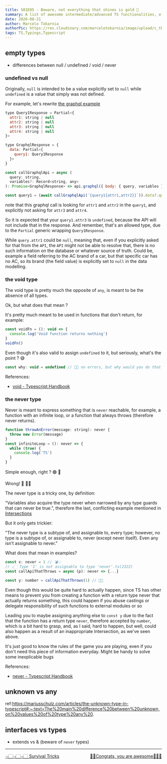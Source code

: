 ```yaml
---
title: S01E05 - Beware, not everything that shines is gold 🏅
summary: A list of awesome intermediate/advanced TS functionalities, often underused by professionals
date: 2020-08-21
author: Marcelo Tokarnia
authorPic: https://res.cloudinary.com/marcelotokarnia/image/upload/c_thumb,g_face:center,r_max,h_150,w_150,f_auto,q_auto/v1590609457/profile/A54I1782_qa84qz.jpg
tags: TS,Typings,Typescript
---
```


## empty types

- differences between null / undefined / void / never

### undefined vs null

Originally, `null` is intended to be a value explicitly set to `null` while `undefined` is a value that simply was not defined.

For example, let's rewrite [the graphql example](/ts/s01e01#partial-and-required)

```js
type Query1Response = Partial<{
  attr1: string | null
  attr2: string | null
  attr3: string | null
  attr4: string | null
}>

type GraphqlResponse = {
  data: Partial<{
    query1: Query1Response
  }>
}

const callGraphqlApi = async (
  query: string,
  variables?: Record<string, any>
): Promise<GraphqlResponse> => api.graphql({ body: { query, variables } })

const query1 = (await callGraphqlApi(`{query1{attr1,attr2}}`)).data?.query1
```

note that this graphql call is looking for `attr1` and `attr2` in the `query1`, and explicitly not asking for `attr3` and `attr4`.

So it is expected that your `query1.attr3` is `undefined`, because the API will not include that in the response. And remember, that's an allowed type, due to the `Partial` generic wrapping `Query1Response`.

While `query.attr1` could be `null`, meaning that, even if you explicitly asked for that from the `API`, the `API` might not be able to resolve that, there is no such information on the database or whatever source of truth. Could be, example a field referring to the AC brand of a car, but that specific car has no AC, so its brand (the field value) is explicitly set to `null` in the data modelling.

### the void type

The void type is pretty much the opposite of `any`, is meant to be the absence of all types.

Ok, but what does that mean ?

It's pretty much meant to be used in functions that don't return, for example:

```js
const voidFn = (): void => {
  console.log('Void function returns nothing')
}
voidFn()
```

Even though it's also valid to assign `undefined` to it, but seriously, what's the point ? 😅

```js
const why: void = undefined // 👍🏻 no errors, but why would you do that ? 🤔
```

References:

- [void - Typescript Handbook][void-handbook]

### the never type

Never is meant to express something that is `never` reachable, for example, a function with an infinite loop, or a function that always throws (therefore never returns).

```js
function throwAnError(message: string): never {
  throw new Error(message)
}
const infiniteLoop = (): never => {
  while (true) {
    console.log('TS')
  }
}
```

Simple enough, right ? 🟢 🤡

Wrong! 🔴 ✋🏻

The never type is a tricky one, by definition:

"Variables also acquire the type never when narrowed by any type guards that can never be true.", therefore the last, conflicting example mentioned in [Intersections](/ts/s01e03#union-and-intersection)

But it only gets trickier:

"The never type is a subtype of, and assignable to, every type; however, no type is a subtype of, or assignable to, never (except never itself). Even any isn’t assignable to never."

What does that mean in examples?

```js
const x: never = 1 // 💣💥
// 👆🏻 Type '1' is not assignable to type 'never'.ts(2322)
const callApiThatThrows = async (p): never => {...}

const y: number = callApiThatThrows(1) // 👍🏻
```

Even though this would be quite hard to actually happen, since TS has other means to prevent you from creating a function with a return type never that actually returns something, this could happen if you abuse castings or delegate responsibility of such functions to external modules or so

Leading you to maybe assigning anything else to `const y` due to the fact that the function has a return type `never`, therefore accepted by `number`, which is a bit hard to grasp, and, as I said, hard to happen, but well, could also happen as a result of an inappropriate Intersection, as we've seen above.

It's just good to know the rules of the game you are playing, even if you don't need this piece of information everyday. Might be handy to solve some inexplicable bugs

References:

- [never - Typescript Handbook][never-handbook]

## unknown vs any

ref:https://mariusschulz.com/articles/the-unknown-type-in-typescript#:~:text=The%20main%20difference%20between%20unknown,on%20values%20of%20type%20any%20.

## interfaces vs types

- extends vs & (beware of `never` types)

---

<div>
<a href="/ts/s01e00" style="float: right; padding-bottom: 15px">🎉🎉Congrats, you are awesome🎉🎉🎉</a>
<a href="/ts/s01e04" style="float: left; padding-bottom: 15px">👈🏻👈🏻👈🏻 Survival Tricks</a>
</div>
<br/>

<!-- empty types References  -->

[never-handbook]: https://www.typescriptlang.org/docs/handbook/basic-types.html#never
[void-handbook]: https://www.typescriptlang.org/docs/handbook/basic-types.html#void

<!-- unknown vs any References  -->

[unknown-handbook]: https://www.typescriptlang.org/docs/handbook/basic-types.html#unknown
[any-handbook]: https://www.typescriptlang.org/docs/handbook/basic-types.html#any

<!-- interfaces vs types References  -->
